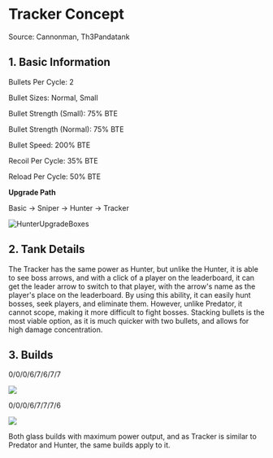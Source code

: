 # Tracker Concept

Source: Cannonman, Th3Pandatank



## 1. Basic Information

Bullets Per Cycle: 2

Bullet Sizes: Normal, Small

Bullet Strength (Small): 75% BTE

Bullet Strength (Normal): 75% BTE

Bullet Speed: 200% BTE



Recoil Per Cycle: 35% BTE

Reload Per Cycle: 50% BTE



**Upgrade Path**

Basic → Sniper → Hunter → Tracker

![HunterUpgradeBoxes](http://i.imgur.com/jLp2bMN.png)



## 2. Tank Details

The Tracker has the same power as Hunter, but unlike the Hunter, it is able to see boss arrows, and with a click of a player on the leaderboard, it can get the leader arrow to switch to that player, with the arrow's name as the player's place on the leaderboard. By using this ability, it can easily hunt bosses, seek players, and eliminate them. However, unlike Predator, it cannot scope, making it more difficult to fight bosses. Stacking bullets is the most viable option, as it is much quicker with two bullets, and allows for high damage concentration.



## 3. Builds

0/0/0/6/7/6/7/7

![](http://i.imgur.com/YdlETFr.png)



0/0/0/6/7/7/7/6

![](http://i.imgur.com/vyqZZ55.png)



Both glass builds with maximum power output, and as Tracker is similar to Predator and Hunter, the same builds apply to it.
